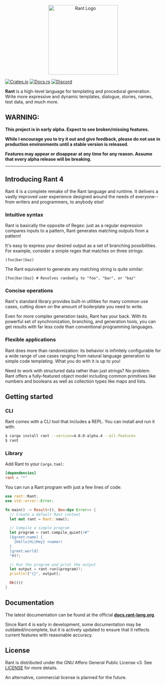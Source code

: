 <p align="center">
<img src="https://i.imgur.com/5IV9vwx.png" alt="Rant Logo" height="225px" width="225px"></img>
</p>

[![Crates.io](https://img.shields.io/crates/v/rant)](https://crates.io/crates/rant)
[![Docs.rs](https://docs.rs/rant/badge.svg)](https://docs.rs/rant)
[![Discord](https://img.shields.io/discord/332251452334669834?color=6C8BD5&label=discord&logo=discord&logoColor=%23fff)](https://discord.gg/5n7bnAD)



**Rant** is a high-level language for templating and procedural generation.
Write more expressive and dynamic templates, dialogue, stories, names, test data, and much more.

## WARNING:

**This project is in early alpha. Expect to see broken/missing features.**

**While I encourage you to try it out and give feedback, please do not use in production environments until a stable version is released.**

**Features may appear or disappear at any time for any reason. Assume that every alpha release will be breaking.**

***

## Introducing Rant 4

Rant 4 is a complete remake of the Rant language and runtime. It delivers a vastly improved user experience designed around the needs of everyone-- from writers and programmers, to anybody else!

### Intuitive syntax

Rant is basically the opposite of Regex: 
just as a regular expression compares inputs to a pattern, Rant generates matching outputs from a pattern!

It's easy to express your desired output as a set of branching possibilities.
For example, consider a simple regex that matches on three strings:

```regex
(foo|bar|baz)
```

The Rant equivalent to generate any matching string is quite similar:

```rant
{foo|bar|baz} # Resolves randomly to "foo", "bar", or "baz"
```

### Concise operations

Rant's standard library provides built-in utilities for many common use cases, cutting down on the amount of boilerplate you need to write.

Even for more complex generation tasks, Rant has your back. With its powerful set of synchronization, branching, and generation tools, you can get results with far less code than conventional programming languages.

### Flexible applications

Rant does more than randomization: its behavior is infinitely configurable for a wide range of use cases ranging from natural language generation to simple code templating. What you do with it is up to you!

Need to work with structured data rather than just strings? No problem. Rant offers a fully-featured object model including common primitives like numbers and booleans as well as collection types like maps and lists.

## Getting started

### CLI

Rant comes with a CLI tool that includes a REPL. You can install and run it with:

```sh
$ cargo install rant --version=4.0.0-alpha.4 --all-features
$ rant
```

### Library

Add Rant to your `Cargo.toml`:

```toml
[dependencies]
rant = "*"
```

You can run a Rant program with just a few lines of code:

```rust
use rant::Rant;
use std::error::Error;

fn main() -> Result<(), Box<dyn Error>> {
  // Create a default Rant context
  let mut rant = Rant::new();

  // Compile a simple program
  let program = rant.compile_quiet(r#"
  [$greet:name] {
    {Hello|Hi|Hey} <name>!
  }
  [greet:world]
  "#)?;

  // Run the program and print the output
  let output = rant.run(&program)?;
  println!("{}", output);

  Ok(())
}
```

## Documentation

The latest documentation can be found at the official **[docs.rant-lang.org](https://docs.rant-lang.org)**.

Since Rant 4 is early in development, some documentation may be outdated/incomplete, but it is actively updated to ensure that it reflects current features with reasonable accuracy.


## License

Rant is distributed under the GNU Affero General Public License v3. See [LICENSE](./LICENSE) for more details.

An alternative, commercial license is planned for the future.
